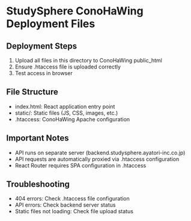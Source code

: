 # StudySphere ConoHaWing Deployment Files

## Deployment Steps

1. Upload all files in this directory to ConoHaWing public_html
2. Ensure .htaccess file is uploaded correctly
3. Test access in browser

## File Structure

- index.html: React application entry point
- static/: Static files (JS, CSS, images, etc.)
- .htaccess: ConoHaWing Apache configuration

## Important Notes

- API runs on separate server (backend.studysphere.ayatori-inc.co.jp)
- API requests are automatically proxied via .htaccess configuration
- React Router requires SPA configuration in .htaccess

## Troubleshooting

- 404 errors: Check .htaccess file configuration
- API errors: Check backend server status
- Static files not loading: Check file upload status
